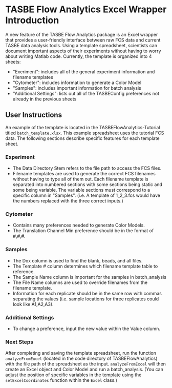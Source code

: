 # TASBE Flow Analytics Excel Wrapper Introduction

A new feature of the TASBE Flow Analytics package is an Excel wrapper that provides a user-friendly interface between raw FCS data and current TASBE data
analysis tools. Using a template spreadsheet, scientists can document important aspects of their experiments without having to worry about writing Matlab
code. Currently, the template is organized into 4 sheets: 
* "Exeriment": includes all of the general experiment information and filename templates
* "Cytometer": includes information to generate a Color Model
* "Samples": includes important information for batch analysis
* "Additional Settings": lists out all of the TASBEConfig preferences not already in the previous sheets

## User Instructions
An example of the template is located in the TASBEFlowAnalytics-Tutorial titled ```batch_template.xlsx```. This example spreadsheet uses the tutorial
FCS data. The following sections describe specific features for each template sheet. 

### Experiment
* The Data Directory Stem refers to the file path to access the FCS files.
* Filename templates are used to generate the correct FCS filenames without having to type all of them out. Each filename template is separated into numbered sections with some sections being static and some being variable. The variable sections must correspond to a specific column in "Samples". 
(i.e. A template of 1_2_3.fcs would have the numbers replaced with the three correct inputs.) 

### Cytometer 
* Contains many preferences needed to generate Color Models.
* The Translation Channel Min preference should be in the format of #,#,#. 

### Samples 
* The Dox column is used to find the blank, beads, and all files. 
* The Template # column determines which filename template table to reference.
* The Sample Name column is important for the samples in batch_analysis
* The File Name columns are used to override filenames from the filename template.
* Information for each replicate should be in the same row with commas separating the values (i.e. sample locations for three replicates could look like A1,A2,A3).

### Additional Settings
* To change a preference, input the new value within the Value column.

### Next Steps
After completing and saving the template spreadsheet, run the function ```analyzeFromExcel``` (located in the code directory of TASBEFlowAnalytics)
with the file path of the spreadsheet as the input. ```analyzeFromExcel``` will then create an Excel object and Color Model and run a batch_analysis. 
(You can adjust the position of specific variables in the template using the ```setExcelCoordinates``` function within the ```Excel``` class.) 
